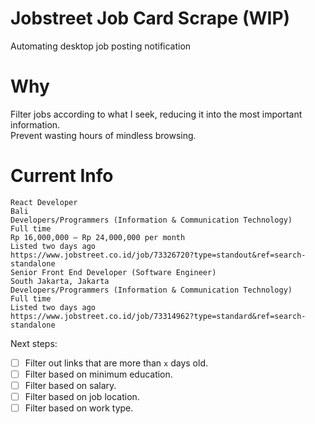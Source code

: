 # Jobstreet Job Card Scrape (WIP)
Automating desktop job posting notification

# Why
Filter jobs according to what I seek, reducing it into the most important information.  
Prevent wasting hours of mindless browsing.
# Current Info
```
React Developer
Bali
Developers/Programmers (Information & Communication Technology)
Full time
Rp 16,000,000 – Rp 24,000,000 per month
Listed two days ago
https://www.jobstreet.co.id/job/73326720?type=standout&ref=search-standalone
Senior Front End Developer (Software Engineer)
South Jakarta, Jakarta
Developers/Programmers (Information & Communication Technology)
Full time
Listed two days ago
https://www.jobstreet.co.id/job/73314962?type=standard&ref=search-standalone
```
Next steps: 
- [ ] Filter out links that are more than `x` days old.
- [ ] Filter based on minimum education.
- [ ] Filter based on salary.
- [ ] Filter based on job location.
- [ ] Filter based on work type.
